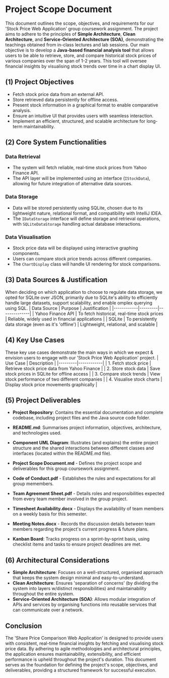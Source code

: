 # Project Scope Document
This document outlines the scope, objectives, and requirements for our 'Stock Price Web Application' group coursework assignment. The project aims to adhere to the principles of **Simple Architecture**, **Clean Architecture**, and **Service-Oriented Architecture (SOA)**, demonstrating the teachings obtained from in-class lectures and lab sessions. Our main objective is to develop a **Java-based financial analysis tool** that allows users to be able to retrieve, store, and compare historical stock prices of various companies over the span of 1-2 years. This tool will oversee financial insights by visualising stock trends over time in a chart display UI.

## (1) Project Objectives
- Fetch stock price data from an external API.
- Store retrieved data persistently for offline access.
- Present stock information in a graphical format to enable comparative analysis.
- Ensure an intuitive UI that provides users with seamless interaction.
- Implement an efficient, structured, and scalable architecture for long-term maintainability.

## (2) Core System Functionalities

### **Data Retrieval**
- The system will fetch reliable, real-time stock prices from Yahoo Finance API.
- The API layer will be implemented using an interface (`IStockData`), allowing for future integration of alternative data sources.

### **Data Storage**
- Data will be stored persistently using SQLite, chosen due to its lightweight nature, relational format, and compatibility with IntelliJ IDEA.
- The `IDataStorage` interface will define storage and retrieval operations, with `SQLiteDataStorage` handling actual database interactions.

### **Data Visualisation**
- Stock price data will be displayed using interactive graphing components.
- Users can compare stock price trends across different companies.
- The `ChartDisplay` class will handle UI rendering for stock comparisons.

## (3) Data Sources & Justification
When deciding on which application to choose to regulate data storage, we opted for SQLite over JSON, primarily due to SQLite's ability to efficiently handle large datasets, support scalability, and enable omplex querying using SQL.
| Data Source | Purpose | Justification |
|------------|---------|--------------|
| Yahoo Finance API | To fetch historical, real-time stock prices | Reliable, widely used in financial applications |
| SQLite | To persistently data storage (even as it's 'offline') | Lightweight, relational, and scalable |

## (4) Key Use Cases
These key use cases demonstrate the main ways in which we expect & envision users to engage with our 'Stock Price Web Application' project.
| Use Case | Description |
|---------|------------|
| 1. Fetch stock price | Retrieve stock price data from Yahoo Finance |
| 2. Store stock data | Save stock prices in SQLite for offline access |
| 3. Compare stock trends | View stock performance of two different companies |
| 4. Visualise stock charts | Display stock price movements graphically |

## (5) Project Deliverables
- **Project Repository**: Contains the essential documentation and complete codebase, including project files and the Java source code folder.

- **README.md**: Summarises project information, objectives, architecture, and technologies used.
- **Component UML Diagram**: Illustrates (and explains) the entire project structure and the shared interactions between different classes and interfaces (located within the README.md file).
  
- **Project Scope Document.md** - Defines the project scope and deliverables for this group coursework assignment.
- **Code of Conduct.pdf** - Establishes the rules and expectations for all group memembers.
- **Team Agreement Sheet.pdf** - Details roles and responsibilities expected from every team member involved in the group project.
- **Timesheet Availability.docx** - Displays the availability of team members on a weekly basis for this semester.
- **Meeting Notes.docx** - Records the discussion details between team members regarding the project's current progress & future plans.
  
- **Kanban Board**: Tracks progress on a sprint-by-sprint basis, using checklist items and tasks to ensure project deadlines are met.

## (6) Architectural Considerations
- **Simple Architecture**: Focuses on a well-structured, organised approach that keeps the system design minimal and easy-to-understand.
- **Clean Architecture**: Ensures 'separation of concerns' (by dividing the system into layers w/distinct responsibilities) and maintainability throughout the entire system.
- **Service-Oriented Architecture (SOA)**: Allows modular integration of APIs and services by organising functions into reusable services that can communicate over a network.

## Conclusion
The 'Share Price Comparison Web Application' is designed to provide users with consistent, real-time financial insights by fetching and visualising stock price data. By adhering to agile methodologies and architectural principles, the application ensures maintainability, extensibility, and efficient performance is upheld throughout the project's duration. This document serves as the foundation for defining the project's scope, objectives, and deliverables, providing a structured framework for successful execution.
